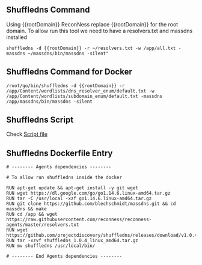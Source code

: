 ## Shuffledns Command

Using {{rootDomain}} ReconNess replace {{rootDomain}} for the root domain.
To allow run this tool we need to have a resolvers.txt and massdns installed

```
shuffledns -d {{rootDomain}} -r ~/resolvers.txt -w /app/all.txt -massdns ~/massdns/bin/massdns -silent"
```

## Shuffledns Command for Docker

```
/root/go/bin/shuffledns -d {{rootDomain}} -r /app/Content/wordlists/dns_resolver_enum/default.txt -w /app/Content/wordlists/subdomain_enum/default.txt -massdns /app/massdns/bin/massdns -silent
```

## Shuffledns Script

Check [Script file](https://github.com/reconness/reconness-agents/blob/master/Shuffledns/Script)

## Shuffledns Dockerfile Entry

```
# -------- Agents dependencies -------- 

# To allow run shuffledns inside the docker

RUN apt-get update && apt-get install -y git wget
RUN wget https://dl.google.com/go/go1.14.6.linux-amd64.tar.gz
RUN tar -C /usr/local -xzf go1.14.6.linux-amd64.tar.gz
RUN git clone https://github.com/blechschmidt/massdns.git && cd massdns && make
RUN cd /app && wget https://raw.githubusercontent.com/reconness/reconness-agents/master/resolvers.txt
RUN wget https://github.com/projectdiscovery/shuffledns/releases/download/v1.0.4/shuffledns_1.0.4_linux_amd64.tar.gz
RUN tar -xzvf shuffledns_1.0.4_linux_amd64.tar.gz
RUN mv shuffledns /usr/local/bin/

# -------- End Agents dependencies -------- 
```
